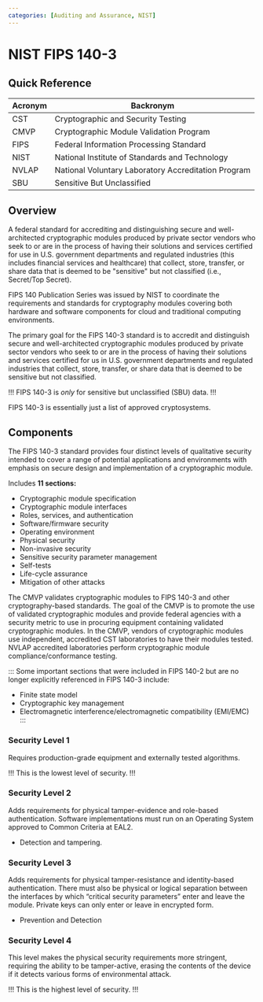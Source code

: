 ```yaml
---
categories: [Auditing and Assurance, NIST]
---
```


# NIST FIPS 140-3

## Quick Reference

| Acronym | Backronym |
| - | - |
| CST | Cryptographic and Security Testing |
| CMVP | Cryptographic Module Validation Program |
| FIPS | Federal Information Processing Standard |
| NIST | National Institute of Standards and Technology |
| NVLAP |	National Voluntary Laboratory Accreditation Program |
| SBU | Sensitive But Unclassified |

## Overview

A federal standard for accrediting and distinguishing secure and well-architected cryptographic modules produced by private sector vendors who seek to or are in the process of having their solutions and services certified for use in U.S. government departments and regulated industries (this includes financial services and healthcare) that collect, store, transfer, or share data that is deemed to be "sensitive" but not classified (i.e., Secret/Top Secret).

FIPS 140 Publication Series was issued by NIST to coordinate the requirements and standards for cryptography modules covering both hardware and software components for cloud and traditional computing environments.

The primary goal for the FIPS 140-3 standard is to accredit and distinguish secure and well-architected cryptographic modules produced by private sector vendors who seek to or are in the process of having their solutions and services certified for us in U.S. government departments and regulated industries that collect, store, transfer, or share data that is deemed to be sensitive but not classified.

!!!
FIPS 140-3 is *only* for sensitive but unclassified (SBU) data.
!!!

FIPS 140-3 is essentially just a list of approved cryptosystems.

## Components

The FIPS 140-3 standard provides four distinct levels of qualitative security intended to cover a range of potential applications and environments with emphasis on secure design and implementation of a cryptographic module.

Includes **11 sections:**

- Cryptographic module specification
- Cryptographic module interfaces
- Roles, services, and authentication
- Software/firmware security
- Operating environment
- Physical security
- Non-invasive security
- Sensitive security parameter management
- Self-tests
- Life-cycle assurance
- Mitigation of other attacks

The CMVP validates cryptographic modules to FIPS 140-3 and other cryptography-based standards. The goal of the CMVP is to promote the use of validated cryptographic modules and provide federal agencies with a security metric to use in procuring equipment containing validated cryptographic modules. In the CMVP, vendors of cryptographic modules use independent, accredited CST laboratories to have their modules tested. NVLAP accredited laboratories perform cryptographic module compliance/conformance testing.

:::
Some important sections that were included in FIPS 140-2 but are no longer explicitly referenced in FIPS 140-3 include:

- Finite state model
- Cryptographic key management
- Electromagnetic interference/electromagnetic compatibility (EMI/EMC)
:::

### Security Level 1

Requires production-grade equipment and externally tested algorithms.

!!!
This is the lowest level of security.
!!!

### Security Level 2

Adds requirements for physical tamper-evidence and role-based authentication. Software implementations must run on an Operating System approved to Common Criteria at EAL2.

- Detection and tampering.

### Security Level 3

Adds requirements for physical tamper-resistance and identity-based authentication. There must also be physical or logical separation between the interfaces by which “critical security parameters” enter and leave the module. Private keys can only enter or leave in encrypted form.

- Prevention and Detection

### Security Level 4

This level makes the physical security requirements more stringent, requiring the ability to be tamper-active, erasing the contents of the device if it detects various forms of environmental attack.

!!!
This is the highest level of security.
!!!

